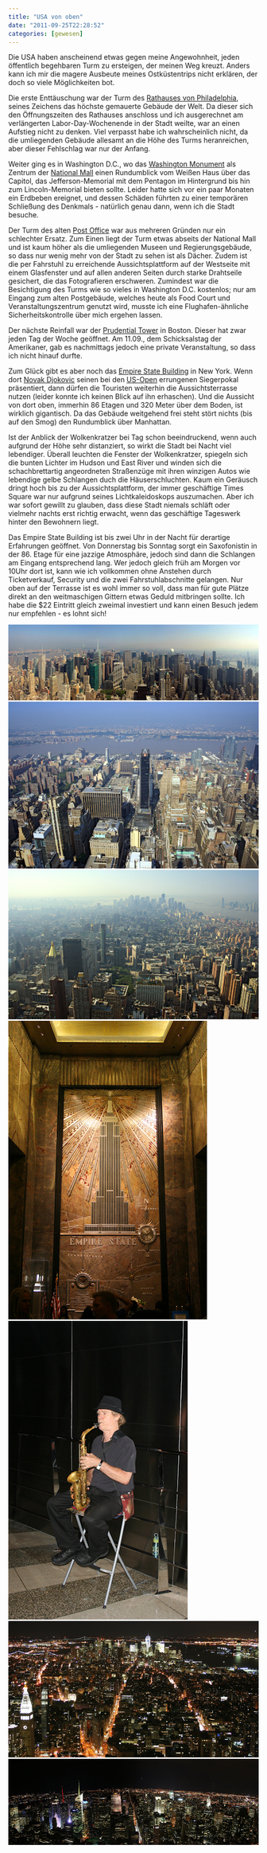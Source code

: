 ```yaml
---
title: "USA von oben"
date: "2011-09-25T22:28:52"
categories: [gewesen]
---
```


Die USA haben anscheinend etwas gegen meine Angewohnheit, jeden öffentlich begehbaren Turm zu ersteigen, der meinen Weg kreuzt. Anders kann ich mir die magere Ausbeute meines Ostküstentrips nicht erklären, der doch so viele Möglichkeiten bot.

Die erste Enttäuschung war der Turm des [Rathauses von Philadelphia](http://www.visitphilly.com/history/philadelphia/city-hall/), seines Zeichens das höchste gemauerte Gebäude der Welt. Da dieser sich den Öffnungszeiten des Rathauses anschloss und ich ausgerechnet am verlängerten Labor-Day-Wochenende in der Stadt weilte, war an einen Aufstieg nicht zu denken. Viel verpasst habe ich wahrscheinlich nicht, da die umliegenden Gebäude allesamt an die Höhe des Turms heranreichen, aber dieser Fehlschlag war nur der Anfang.

Weiter ging es in Washington D.C., wo das [Washington Monument](http://www.nps.gov/wamo/index.htm) als Zentrum der [National Mall](http://www.nationalmall.org/) einen Rundumblick vom Weißen Haus über das Capitol, das Jefferson-Memorial mit dem Pentagon im Hintergrund bis hin zum Lincoln-Memorial bieten sollte. Leider hatte sich vor ein paar Monaten ein Erdbeben ereignet, und dessen Schäden führten zu einer temporären Schließung des Denkmals - natürlich genau dann, wenn ich die Stadt besuche.

Der Turm des alten [Post Office](http://www.oldpostofficedc.com/) war aus mehreren Gründen nur ein schlechter Ersatz. Zum Einen liegt der Turm etwas abseits der National Mall und ist kaum höher als die umliegenden Museen und Regierungsgebäude, so dass nur wenig mehr von der Stadt zu sehen ist als Dächer. Zudem ist die per Fahrstuhl zu erreichende Aussichtsplattform auf der Westseite mit einem Glasfenster und auf allen anderen Seiten durch starke Drahtseile gesichert, die das Fotografieren erschweren. Zumindest war die Besichtigung des Turms wie so vieles in Washington D.C. kostenlos; nur am Eingang zum alten Postgebäude, welches heute als Food Court und Veranstaltungszentrum genutzt wird, musste ich eine Flughafen-ähnliche Sicherheitskontrolle über mich ergehen lassen.

Der nächste Reinfall war der [Prudential Tower](http://www.prudentialcenter.com/shop/shop_detail.php?id=64) in Boston. Dieser hat zwar jeden Tag der Woche geöffnet. Am 11.09., dem Schicksalstag der Amerikaner, gab es nachmittags jedoch eine private Veranstaltung, so dass ich nicht hinauf durfte.

Zum Glück gibt es aber noch das [Empire State Building](http://www.esbnyc.com/) in New York. Wenn dort [Novak Djokovic](http://www.3news.co.nz/Novak-Djokovic-conquers-the-Empire-State-Building/tabid/415/articleID/225703/Default.aspx) seinen bei den [US-Open](http://www.usopen.org/en_US/index.html) errungenen Siegerpokal präsentiert, dann dürfen die Touristen weiterhin die Aussichtsterrasse nutzen (leider konnte ich keinen Blick auf ihn erhaschen). Und die Aussicht von dort oben, immerhin 86 Etagen und 320 Meter über dem Boden, ist wirklich gigantisch. Da das Gebäude weitgehend frei steht stört nichts (bis auf den Smog) den Rundumblick über Manhattan.

Ist der Anblick der Wolkenkratzer bei Tag schon beeindruckend, wenn auch aufgrund der Höhe sehr distanziert, so wirkt die Stadt bei Nacht viel lebendiger. Überall leuchten die Fenster der Wolkenkratzer, spiegeln sich die bunten Lichter im Hudson und East River und winden sich die schachbrettartig angeordneten Straßenzüge mit ihren winzigen Autos wie lebendige gelbe Schlangen duch die Häuserschluchten. Kaum ein Geräusch dringt hoch bis zu der Aussichtsplattform, der immer geschäftige Times Square war nur aufgrund seines Lichtkaleidoskops auszumachen. Aber ich war sofort gewillt zu glauben, dass diese Stadt niemals schläft oder vielmehr nachts erst richtig erwacht, wenn das geschäftige Tageswerk hinter den Bewohnern liegt.

Das Empire State Building ist bis zwei Uhr in der Nacht für derartige Erfahrungen geöffnet. Von Donnerstag bis Sonntag sorgt ein Saxofonistin in der 86. Etage für eine jazzige Atmosphäre, jedoch sind dann die Schlangen am Eingang entsprechend lang. Wer jedoch gleich früh am Morgen vor 10Uhr dort ist, kann wie ich vollkommen ohne Anstehen durch Ticketverkauf, Security und die zwei Fahrstuhlabschnitte gelangen. Nur oben auf der Terrasse ist es wohl immer so voll, dass man für gute Plätze direkt an den weitmaschigen Gittern etwas Geduld mitbringen sollte. Ich habe die \$22 Eintritt gleich zweimal investiert und kann einen Besuch jedem nur empfehlen - es lohnt sich!

![esb_1.jpg](esb_1.jpg)
![esb_2.jpg](esb_2.jpg)
![esb_3.jpg](esb_3.jpg)
![esb_4.jpg](esb_4.jpg)
![esb_5.jpg](esb_5.jpg)
![esb_6.jpg](esb_6.jpg)
![esb_7.jpg](esb_7.jpg)
